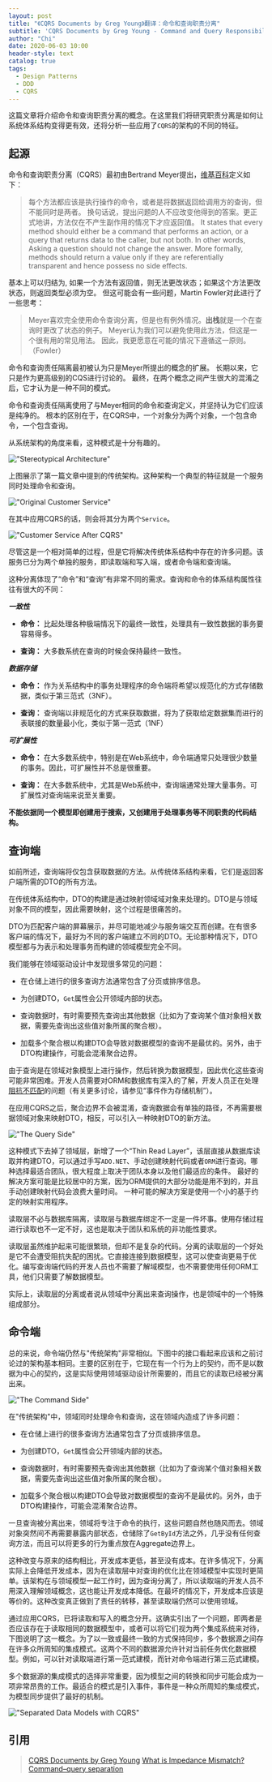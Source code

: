```yaml
---
layout: post
title: "《CQRS Documents by Greg Young》翻译：命令和查询职责分离"
subtitle: 'CQRS Documents by Greg Young - Command and Query Responsibility Segregation'
author: "Chi"
date: 2020-06-03 10:00
header-style: text
catalog: true
tags:
  - Design Patterns
  - DDD
  - CQRS
---
```


这篇文章将介绍命令和查询职责分离的概念。在这里我们将研究职责分离是如何让系统体系结构变得更有效，还将分析一些应用了`CQRS`的架构的不同的特征。

## 起源

命令和查询职责分离（CQRS）最初由Bertrand Meyer提出，[维基百科](https://en.wikipedia.org/wiki/Command%E2%80%93query_separation)定义如下：

> 每个方法都应该是执行操作的命令，或者是将数据返回给调用方的查询，但不能同时是两者。 换句话说，提出问题的人不应改变他得到的答案。更正式地讲，方法仅在不产生副作用的情况下才应返回值。
It states that every method should either be a command that performs an action, or a query that returns data to the caller, but not both. In other words, Asking a question should not change the answer. More formally, methods should return a value only if they are referentially transparent and hence possess no side effects.

基本上可以归结为, 如果一个方法有返回值，则无法更改状态；如果这个方法更改状态，则返回类型必须为空。 但这可能会有一些问题，Martin Fowler对此进行了一些思考：

> Meyer喜欢完全使用命令查询分离，但是也有例外情况。**出栈**就是一个在查询时更改了状态的例子。 Meyer认为我们可以避免使用此方法，但这是一个很有用的常见用法。 因此，我更愿意在可能的情况下遵循这一原则。（Fowler）

命令和查询责任隔离最初被认为只是Meyer所提出的概念的扩展。 长期以来，它只是作为更高级别的CQS进行讨论的。 最终，在两个概念之间产生很大的混淆之后，它才认为是一种不同的模式。

命令和查询责任隔离使用了与Meyer相同的命令和查询定义，并坚持认为它们应该是纯净的。 根本的区别在于，在CQRS中，一个对象分为两个对象，一个包含命令，一个包含查询。

从系统架构的角度来看，这种模式是十分有趣的。

!["Stereotypical Architecture"](/img/in-post/2020-06-03-CQRS-CQRS/stereotypical-architecture.png)

上图展示了第一篇文章中提到的传统架构。这种架构一个典型的特征就是一个服务同时处理命令和查询。

!["Original Customer Service"](/img/in-post/2020-06-03-CQRS-CQRS/original-customer-service.png)

在其中应用CQRS的话，则会将其分为两个`Service`。

!["Customer Service After CQRS"](/img/in-post/2020-06-03-CQRS-CQRS/customer-service-after-CQRS.png)

尽管这是一个相对简单的过程，但是它将解决传统体系结构中存在的许多问题。该服务已分为两个单独的服务，即读取端和写入端，或者命令端和查询端。

这种分离体现了“命令”和“查询”有非常不同的需求。查询和命令的体系结构属性往往有很大的不同：

***一致性***

- **命令：** 比起处理各种极端情况下的最终一致性，处理具有一致性数据的事务要容易得多。

- **查询：** 大多数系统在查询的时候会保持最终一致性。

***数据存储***

- **命令：** 作为关系结构中的事务处理程序的命令端将希望以规范化的方式存储数据，类似于第三范式（3NF）。

- **查询：** 查询端以非规范化的方式来获取数据，将为了获取给定数据集而进行的表联接的数量最小化，类似于第一范式（1NF）

***可扩展性***

- **命令：** 在大多数系统中，特别是在Web系统中，命令端通常只处理很少数量的事务。因此，可扩展性并不总是很重要。

- **查询：** 在大多数系统中，尤其是Web系统中，查询端通常处理大量事务。可扩展性对查询端来说至关重要。

**不能依据同一个模型即创建用于搜索，又创建用于处理事务等不同职责的代码结构。**

## 查询端

如前所述，查询端将仅包含获取数据的方法。从传统体系结构来看，它们是返回客户端所需的DTO的所有方法。

在传统体系结构中，DTO的构建是通过映射领域域对象来处理的。DTO是与领域对象不同的模型，因此需要映射，这个过程是很痛苦的。

DTO为匹配客户端的屏幕展示，并尽可能地减少与服务端交互而创建。在有很多客户端的情况下，最好为不同的客户端建立不同的DTO。无论那种情况下，DTO模型都与为表示和处理事务而构建的领域模型完全不同。

我们能够在领域驱动设计中发现很多常见的问题：

- 在仓储上进行的很多查询方法通常包含了分页或排序信息。

- 为创建DTO，`Get`属性会公开领域内部的状态。

- 查询数据时，有时需要预先查询出其他数据（比如为了查询某个值对象相关数据，需要先查询出这些值对象所属的聚合根）。

- 加载多个聚合根以构建DTO会导致对数据模型的查询不是最优的。另外，由于DTO构建操作，可能会混淆聚合边界。

由于查询是在领域对象模型上进行操作，然后转换为数据模型，因此优化这些查询可能非常困难。开发人员需要对ORM和数据库有深入的了解，开发人员正在处理[阻抗不匹配]("https://stackoverflow.com/questions/23115988/what-is-impedance-mismatch")的问题（有关更多讨论，请参见“事件作为存储机制”）。

在应用CQRS之后，聚合边界不会被混淆，查询数据会有单独的路径，不再需要根据领域对象来映射DTO，相反，可以引入一种映射DTO的新方法。

!["The Query Side"](/img/in-post/2020-06-03-CQRS-CQRS/the-query-side.png)

这种模式下去掉了领域层，新增了一个“Thin Read Layer”，该层直接从数据库读取并构建DTO，可以通过手写`ADO.NET`、手动创建映射代码或者`ORM`进行查询。哪种选择最适合团队，很大程度上取决于团队本身以及他们最适应的条件。 最好的解决方案可能是比较居中的方案，因为ORM提供的大部分功能是用不到的，并且手动创建映射代码会浪费大量时间。 一种可能的解决方案是使用一个小的基于约定的映射实用程序。

读取层不必与数据库隔离，读取层与数据库绑定不一定是一件坏事。使用存储过程进行读取也不一定不好，这也是取决于团队和系统的非功能性要求。

读取层虽然维护起来可能很繁琐，但却不是复杂的代码。分离的读取层的一个好处是它不会遭受阻抗失配的困扰。它直接连接到数据模型，这可以使查询更易于优化。编写查询端代码的开发人员也不需要了解域模型，也不需要使用任何ORM工具，他们只需要了解数据模型。

实际上，读取层的分离或者说从领域中分离出来查询操作，也是领域中的一个特殊组成部分。

## 命令端

总的来说，命令端仍然与"传统架构"非常相似。下图中的接口看起来应该和之前讨论过的架构基本相同。主要的区别在于，它现在有一个行为上的契约，而不是以数据为中心的契约，这是实际使用领域驱动设计所需要的，而且它的读取已经被分离出来。

!["The Command Side"](/img/in-post/2020-06-03-CQRS-CQRS/the-command-side.png)

在"传统架构"中，领域同时处理命令和查询，这在领域内造成了许多问题：

- 在仓储上进行的很多查询方法通常包含了分页或排序信息。

- 为创建DTO，`Get`属性会公开领域内部的状态。

- 查询数据时，有时需要预先查询出其他数据（比如为了查询某个值对象相关数据，需要先查询出这些值对象所属的聚合根）。

- 加载多个聚合根以构建DTO会导致对数据模型的查询不是最优的。另外，由于DTO构建操作，可能会混淆聚合边界。

一旦查询被分离出来，领域将专注于命令的执行，这些问题自然也随风而去。领域对象突然间不再需要暴露内部状态，仓储除了`GetById`方法之外，几乎没有任何查询方法，而且可以将更多的行为重点放在Aggregate边界上。

这种改变与原来的结构相比，开发成本更低，甚至没有成本。在许多情况下，分离实际上会降低开发成本，因为在读取层中对查询的优化比在领域模型中实现时更简单。该架构在与领域模型一起工作时，因为查询分离了，所以读取端的开发人员不用深入理解领域概念，这也能让开发成本降低。在最坏的情况下，开发成本应该是等价的。这种改变真正做到了责任的转移，甚至读取端仍然可以使用领域。

通过应用CQRS，已将读取和写入的概念分开。这确实引出了一个问题，即两者是否应该存在于读取相同的数据模型中，或者可以将它们视为两个集成系统来对待，下图说明了这一概念。为了以一致或最终一致的方式保持同步，多个数据源之间存在许多众所周知的集成模式。这两个不同的数据源允许针对当前任务优化数据模型。例如，可以针对读取端进行第一范式建模，而针对命令端进行第三范式建模。

多个数据源的集成模式的选择非常重要，因为模型之间的转换和同步可能会成为一项非常昂贵的工作。最适合的模式是引入事件，事件是一种众所周知的集成模式，为模型同步提供了最好的机制。

!["Separated Data Models with CQRS"](/img/in-post/2020-06-03-CQRS-CQRS/separated-data-models-with-CQRS.png)

## 引用

> [CQRS Documents by Greg Young](https://cqrs.files.wordpress.com/2010/11/cqrs_documents.pdf)
> [What is Impedance Mismatch?](https://stackoverflow.com/questions/23115988/what-is-impedance-mismatch)
> [Command–query separation](https://en.wikipedia.org/wiki/Command%E2%80%93query_separation)
